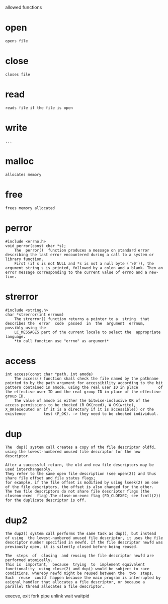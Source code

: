 allowed functions
# open
	opens file
# close
	closes file
# read
	reads file if the file is open
# write
	...
# malloc
	allocates memory
# free
	frees memory allocated
# perror
	#include <errno.h>
	void perror(const char *s);
		The  perror()  function produces a message on standard error describing the last error encountered during a call to a system or library function.
		First (if s is not NULL and *s is not a null byte ('\0')), the argument string s is printed, followed by a colon and a blank. Then an error message corresponding to the current value of errno and a new-line.
# strerror
	#include <string.h>
	char *strerror(int errnum)
		The strerror() function returns a pointer to a  string  that  describes the  error  code  passed  in  the  argument  errnum, possibly using the 
		LC_MESSAGES part of the current locale to select the  appropriate  language.
		*to call function use "errno" as argument*
# access
	int access(const char *path, int amode)
 		The access() function shall check the file named by the pathname pointed to by the path argument for accessibility according to the bit pattern contained in amode, using the real user ID in place 		of the effective user ID and the real group ID in place of the effective group ID.
   		The value of amode is either the bitwise-inclusive OR of the access permissions to be checked (R_OK(reed), W_OK(write), X_OK(executed or if it is a directory if it is accessible)) or the existence 		test (F_OK). -> they need to be checked individual.
# dup
	The  dup() system call creates a copy of the file descriptor oldfd, using the lowest-numbered unused file descriptor for the new descriptor.

    After a successful return, the old and new file descriptors may be used interchangeably.
	They refer to the same open file description (see open(2)) and thus share file offset and file status flags; 
	for example, if the file offset is modified by using lseek(2) on one of the file descriptors, the offset is also changed for the other.
    The two file descriptors do not share file descriptor flags (the closeon-exec  flag).The close-on-exec flag (FD_CLOEXEC; see fcntl(2)) for the duplicate descriptor is off.

# dup2
	The dup2() system call performs the same task as dup(), but instead  of using  the lowest-numbered unused file descriptor, it uses the file descriptor number specified in newfd. If the file descriptor newfd was previously open, it is silently closed before being reused.

    The  steps  of  closing  and reusing the file descriptor newfd are performed atomically.  
	This is  important,  because  trying  to  implement equivalent  functionality  using close(2) and dup() would be subject to race conditions, whereby newfd might be reused between the  two  steps.
    Such  reuse  could  happen because the main program is interrupted by asignal handler that allocates a file descriptor, or because a parallel thread allocates a file descriptor.

execve,
exit
fork
pipe
unlink
wait
waitpid
